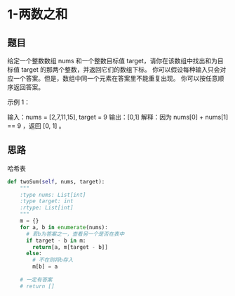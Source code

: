 # 1-两数之和

## 题目

给定一个整数数组 nums 和一个整数目标值 target，请你在该数组中找出和为目标值 target 的那两个整数，并返回它们的数组下标。
你可以假设每种输入只会对应一个答案。但是，数组中同一个元素在答案里不能重复出现。
你可以按任意顺序返回答案。

示例 1：

输入：nums = [2,7,11,15], target = 9
输出：[0,1]
解释：因为 nums[0] + nums[1] == 9 ，返回 [0, 1] 。

## 思路
哈希表

~~~python 
def twoSum(self, nums, target):
    """
    :type nums: List[int]
    :type target: int
    :rtype: List[int]
    """
    m = {}
    for a, b in enumerate(nums):
      # 若b为答案之一，查看另一个是否在表中
      if target - b in m:
        return[a, m[target - b]]
      else:
        # 不在则将b存入
        m[b] = a
        
    # 一定有答案
    # return []
~~~
